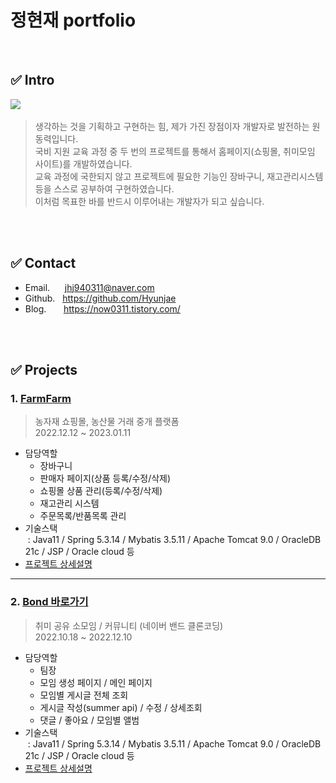 # 정현재 portfolio
<br>

## ✅ Intro

<img src="/자기소개서사진.JPG" width="30%"/>

>생각하는 것을 기획하고 구현하는 힘, 제가 가진  장점이자 개발자로 발전하는 원동력입니다. <br>
>국비 지원 교육 과정 중 두 번의 프로젝트를 통해서 홈페이지(쇼핑몰, 취미모임 사이트)를 개발하였습니다. <br>
>교육 과정에 국한되지 않고 프로젝트에 필요한 기능인 장바구니, 재고관리시스템 등을 스스로 공부하여 구현하였습니다. <br>
>이처럼 목표한 바를 반드시 이루어내는 개발자가 되고 싶습니다.

<br>
<br>

## ✅ Contact
- Email.&nbsp;&nbsp;&nbsp;&nbsp;&nbsp;&nbsp;jhj940311@naver.com
- Github.&nbsp;&nbsp;&nbsp;https://github.com/Hyunjae
- Blog.&nbsp;&nbsp;&nbsp;&nbsp;&nbsp;&nbsp;&nbsp;https://now0311.tistory.com/

<br>
<br>

## ✅ Projects
### 1. [FarmFarm](http://129.154.53.250:8080/)
> 농자재 쇼핑몰, 농산물 거래 중개 플랫폼 <br>
> 2022.12.12 ~ 2023.01.11

- 담당역할<br>
  * 장바구니
  * 판매자 페이지(상품 등록/수정/삭제)
  * 쇼핑몰 상품 관리(등록/수정/삭제)
  * 재고관리 시스템
  * 주문목록/반품목록 관리
- 기술스택<br>
&nbsp;: Java11 / Spring 5.3.14 / Mybatis 3.5.11 / Apache Tomcat 9.0 / OracleDB 21c / JSP / Oracle cloud 등<br>
- [프로젝트 상세설명](https://github.com/Hyunjae/FarmFarm)

***

### 2. [Bond 바로가기](http://146.56.191.169:8080/)
> 취미 공유 소모임 / 커뮤니티 (네이버 밴드 클론코딩) <br>
> 2022.10.18 ~ 2022.12.10


- 담당역할<br>
  * 팀장
  * 모임 생성 페이지 / 메인 페이지
  * 모임별 게시글 전체 조회
  * 게시글 작성(summer api) / 수정 / 상세조회
  * 댓글 / 좋아요 / 모임별 앨범
- 기술스택<br>
&nbsp;: Java11 / Spring 5.3.14 / Mybatis 3.5.11 / Apache Tomcat 9.0 / OracleDB 21c / JSP / Oracle cloud 등<br>
- [프로젝트 상세설명](https://github.com/Hyunjae/bondProject)

